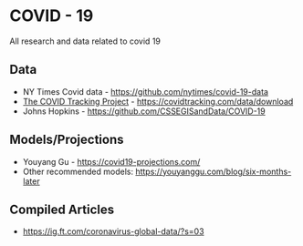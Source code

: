 # COVID - 19
All research and data related to covid 19

## Data
* NY Times Covid data - https://github.com/nytimes/covid-19-data
* [The COVID Tracking Project](https://covidtracking.com/) - https://covidtracking.com/data/download
* Johns Hopkins - https://github.com/CSSEGISandData/COVID-19

## Models/Projections
* Youyang Gu - https://covid19-projections.com/
* Other recommended models: https://youyanggu.com/blog/six-months-later

## Compiled Articles
* https://ig.ft.com/coronavirus-global-data/?s=03
